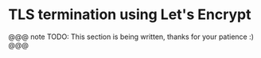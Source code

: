 # TLS termination using Let's Encrypt

@@@ note
TODO: This section is being written, thanks for your patience :)
@@@